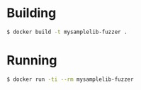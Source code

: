 # Building

```sh
$ docker build -t mysamplelib-fuzzer .
```

# Running

```sh
$ docker run -ti --rm mysamplelib-fuzzer
```
